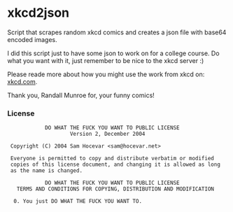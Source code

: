 # xkcd2json
Script that scrapes random xkcd comics and creates a json file with base64 encoded images.

I did this script just to have some json to work on for a college course. Do what you want with it, just remember to be nice to the xkcd server :)

Please reade more about how you might use the work from xkcd on: [xkcd.com](https://xkcd.com).

Thank you, Randall Munroe for, your funny comics!

### License
````
            DO WHAT THE FUCK YOU WANT TO PUBLIC LICENSE
                    Version 2, December 2004

 Copyright (C) 2004 Sam Hocevar <sam@hocevar.net>

 Everyone is permitted to copy and distribute verbatim or modified
 copies of this license document, and changing it is allowed as long
 as the name is changed.

            DO WHAT THE FUCK YOU WANT TO PUBLIC LICENSE
   TERMS AND CONDITIONS FOR COPYING, DISTRIBUTION AND MODIFICATION

  0. You just DO WHAT THE FUCK YOU WANT TO.
  `````

